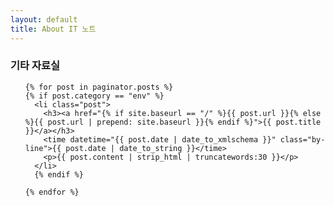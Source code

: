 ```yaml
---
layout: default
title: About IT 노트
---
```


### 기타 자료실

<!-- Posts -->
<ul id="posts">

	{% for post in paginator.posts %}
    {% if post.category == "env" %}
	  <li class="post">
	  	<h3><a href="{% if site.baseurl == "/" %}{{ post.url }}{% else %}{{ post.url | prepend: site.baseurl }}{% endif %}">{{ post.title }}</a></h3>
	  	<time datetime="{{ post.date | date_to_xmlschema }}" class="by-line">{{ post.date | date_to_string }}</time>
	  	<p>{{ post.content | strip_html | truncatewords:30 }}</p>
	  </li>
	  {% endif %}

    {% endfor %}

</ul>

